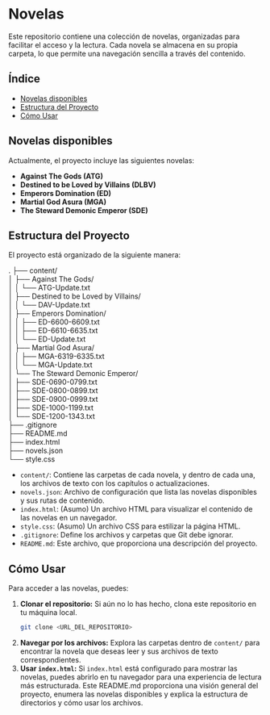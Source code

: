 # Novelas

Este repositorio contiene una colección de novelas, organizadas para facilitar el acceso y la lectura. Cada novela se almacena en su propia carpeta, lo que permite una navegación sencilla a través del contenido.

## Índice

- [Novelas disponibles](#novelas-disponibles)
- [Estructura del Proyecto](#estructura-del-proyecto)
- [Cómo Usar](#cómo-usar)

## Novelas disponibles

Actualmente, el proyecto incluye las siguientes novelas:

- **Against The Gods (ATG)**
- **Destined to be Loved by Villains (DLBV)**
- **Emperors Domination (ED)**
- **Martial God Asura (MGA)**
- **The Steward Demonic Emperor (SDE)**

## Estructura del Proyecto

El proyecto está organizado de la siguiente manera:

.
├── content/  
│ ├── Against The Gods/  
│ │ └── ATG-Update.txt  
│ ├── Destined to be Loved by Villains/  
│ │ └── DAV-Update.txt  
│ ├── Emperors Domination/  
│ │ ├── ED-6600-6609.txt  
│ │ ├── ED-6610-6635.txt  
│ │ └── ED-Update.txt  
│ ├── Martial God Asura/  
│ │ ├── MGA-6319-6335.txt  
│ │ └── MGA-Update.txt  
│ └── The Steward Demonic Emperor/  
│ ├── SDE-0690-0799.txt  
│ ├── SDE-0800-0899.txt  
│ ├── SDE-0900-0999.txt  
│ ├── SDE-1000-1199.txt  
│ └── SDE-1200-1343.txt  
├── .gitignore  
├── README.md  
├── index.html  
├── novels.json  
└── style.css

- `content/`: Contiene las carpetas de cada novela, y dentro de cada una, los archivos de texto con los capítulos o actualizaciones.
- `novels.json`: Archivo de configuración que lista las novelas disponibles y sus rutas de contenido.
- `index.html`: (Asumo) Un archivo HTML para visualizar el contenido de las novelas en un navegador.
- `style.css`: (Asumo) Un archivo CSS para estilizar la página HTML.
- `.gitignore`: Define los archivos y carpetas que Git debe ignorar.
- `README.md`: Este archivo, que proporciona una descripción del proyecto.

## Cómo Usar

Para acceder a las novelas, puedes:

1.  **Clonar el repositorio:** Si aún no lo has hecho, clona este repositorio en tu máquina local.
    ```bash
    git clone <URL_DEL_REPOSITORIO>
    ```
2.  **Navegar por los archivos:** Explora las carpetas dentro de `content/` para encontrar la novela que deseas leer y sus archivos de texto correspondientes.
3.  **Usar `index.html`:** Si `index.html` está configurado para mostrar las novelas, puedes abrirlo en tu navegador para una experiencia de lectura más estructurada.
    Este README.md proporciona una visión general del proyecto, enumera las novelas disponibles y explica la estructura de directorios y cómo usar los archivos.
